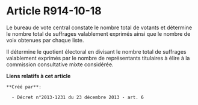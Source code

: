 # Article R914-10-18

Le bureau de vote central constate le nombre total de votants et détermine le nombre total de suffrages valablement exprimés
ainsi que le nombre de voix obtenues par chaque liste. 

Il détermine le quotient électoral en divisant le nombre total de suffrages valablement exprimés par le nombre de
représentants titulaires à élire à la commission consultative mixte considérée.

**Liens relatifs à cet article**

	**Créé par**:

	  - Décret n°2013-1231 du 23 décembre 2013 - art. 6
